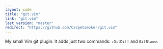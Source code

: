 ```yaml
---
layout: code
title: "git.vim"
link: "git.vim"
last_version: "master"
redirect: "https://github.com/Carpetsmoker/git.vim"
---
```


My small Vim git plugin. It adds just two commands: `:GitDiff` and `GitBlame`.

